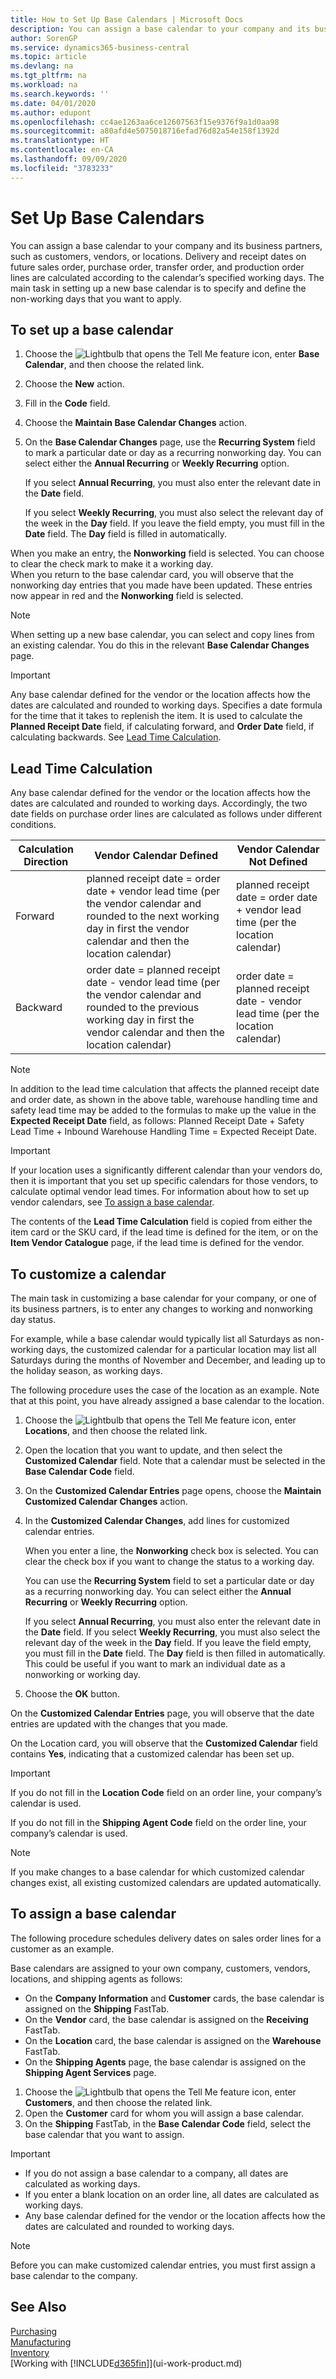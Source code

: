 ```yaml
---
title: How to Set Up Base Calendars | Microsoft Docs
description: You can assign a base calendar to your company and its business partners, such as customers, vendors, or locations. Delivery and receipt dates on future sales order, purchase order, transfer order, and production order lines are calculated according to the calendar’s specified working days.
author: SorenGP
ms.service: dynamics365-business-central
ms.topic: article
ms.devlang: na
ms.tgt_pltfrm: na
ms.workload: na
ms.search.keywords: ''
ms.date: 04/01/2020
ms.author: edupont
ms.openlocfilehash: cc4ae1263aa6ce12607563f15e9376f9a1d0aa98
ms.sourcegitcommit: a80afd4e5075018716efad76d82a54e158f1392d
ms.translationtype: HT
ms.contentlocale: en-CA
ms.lasthandoff: 09/09/2020
ms.locfileid: "3783233"
---
```

# <a name="set-up-base-calendars"></a>Set Up Base Calendars
You can assign a base calendar to your company and its business partners, such as customers, vendors, or locations. Delivery and receipt dates on future sales order, purchase order, transfer order, and production order lines are calculated according to the calendar’s specified working days. The main task in setting up a new base calendar is to specify and define the non-working days that you want to apply.  

## <a name="to-set-up-a-base-calendar"></a>To set up a base calendar  
1.  Choose the ![Lightbulb that opens the Tell Me feature](media/ui-search/search_small.png "Tell me what you want to do") icon, enter **Base Calendar**, and then choose the related link.  
2.  Choose the **New** action.  
3.  Fill in the **Code** field.  
4. Choose the **Maintain Base Calendar Changes** action.
5. On the **Base Calendar Changes** page, use the **Recurring System** field to mark a particular date or day as a recurring nonworking day. You can select either the **Annual Recurring** or **Weekly Recurring** option.  

    If you select **Annual Recurring**, you must also enter the relevant date in the **Date** field.  

    If you select **Weekly Recurring**, you must also select the relevant day of the week in the **Day** field. If you leave the field empty, you must fill in the **Date** field. The **Day** field is filled in automatically.  

When you make an entry, the **Nonworking** field is selected. You can choose to clear the check mark to make it a working day.  
 When you return to the base calendar card, you will observe that the nonworking day entries that you made have been updated. These entries now appear in red and the **Nonworking** field is selected.  

> [!NOTE]  
>  When setting up a new base calendar, you can select and copy lines from an existing calendar. You do this in the relevant **Base Calendar Changes** page.  

> [!IMPORTANT]  
>  Any base calendar defined for the vendor or the location affects how the dates are calculated and rounded to working days.
Specifies a date formula for the time that it takes to replenish the item. It is used to calculate the **Planned Receipt Date** field, if calculating forward, and **Order Date** field, if calculating backwards. See [Lead Time Calculation](across-how-to-assign-base-calendars.md#lead-time-calculation).

## <a name="lead-time-calculation"></a>Lead Time Calculation
Any base calendar defined for the vendor or the location affects how the dates are calculated and rounded to working days. Accordingly, the two date fields on purchase order lines are calculated as follows under different conditions.

|Calculation Direction|Vendor Calendar Defined|Vendor Calendar Not Defined|
|---------------------|-----------------------|---------------------------|
|Forward|planned receipt date = order date + vendor lead time (per the vendor calendar and rounded to the next working day in first the vendor calendar and then the location calendar)|planned receipt date = order date + vendor lead time (per the location calendar)|
|Backward|order date = planned receipt date - vendor lead time (per the vendor calendar and rounded to the previous working day in first the vendor calendar and then the location calendar)|order date = planned receipt date - vendor lead time (per the location calendar)|

> [!NOTE]
> In addition to the lead time calculation that affects the planned receipt date and order date, as shown in the above table, warehouse handling time and safety lead time may be added to the formulas to make up the value in the **Expected Receipt Date** field, as follows: Planned Receipt Date + Safety Lead Time + Inbound Warehouse Handling Time = Expected Receipt Date.

> [!Important]
> If your location uses a significantly different calendar than your vendors do, then it is important that you set up specific calendars for those vendors, to calculate optimal vendor lead times. For information about how to set up vendor calendars, see [To assign a base calendar](across-how-to-assign-base-calendars.md#to-assign-a-base-calendar).

The contents of the **Lead Time Calculation** field is copied from either the item card or the SKU card, if the lead time is defined for the item, or on the **Item Vendor Catalogue** page, if the lead time is defined for the vendor.

## <a name="to-customize-a-calendar"></a>To customize a calendar
The main task in customizing a base calendar for your company, or one of its business partners, is to enter any changes to working and nonworking day status.

For example, while a base calendar would typically list all Saturdays as non-working days, the customized calendar for a particular location may list all Saturdays during the months of November and December, and leading up to the holiday season, as working days.

The following procedure uses the case of the location as an example. Note that at this point, you have already assigned a base calendar to the location.

1. Choose the ![Lightbulb that opens the Tell Me feature](media/ui-search/search_small.png "Tell me what you want to do") icon, enter **Locations**, and then choose the related link.
2. Open the location that you want to update, and then select the **Customized Calendar** field. Note that a calendar must be selected in the **Base Calendar Code** field.
3. On the **Customized Calendar Entries** page opens, choose the **Maintain Customized Calendar Changes** action.
4. In the **Customized Calendar Changes**, add lines for customized calendar entries.

    When you enter a line, the **Nonworking** check box is selected. You can clear the check box if you want to change the status to a working day.

    You can use the **Recurring System** field to set a particular date or day as a recurring nonworking day. You can select either the **Annual Recurring** or **Weekly Recurring** option.

    If you select **Annual Recurring**, you must also enter the relevant date in the **Date** field. If you select **Weekly Recurring**, you must also select the relevant day of the week in the **Day** field. If you leave the field empty, you must fill in the **Date** field. The **Day** field is then filled in automatically. This could be useful if you want to mark an individual date as a nonworking or working day.

5. Choose the **OK** button.

On the **Customized Calendar Entries** page, you will observe that the date entries are updated with the changes that you made.

On the Location card, you will observe that the **Customized Calendar** field contains **Yes**, indicating that a customized calendar has been set up.

> [!Important]
> If you do not fill in the **Location Code** field on an order line, your company’s calendar is used.


If you do not fill in the **Shipping Agent Code** field on the order line, your company’s calendar is used.

> [!NOTE]  
> If you make changes to a base calendar for which customized calendar changes exist, all existing customized calendars are updated automatically.

## <a name="to-assign-a-base-calendar"></a>To assign a base calendar  
The following procedure schedules delivery dates on sales order lines for a customer as an example.

Base calendars are assigned to your own company, customers, vendors, locations, and shipping agents as follows:  

-   On the **Company Information** and **Customer** cards, the base calendar is assigned on the **Shipping** FastTab.  
-   On the **Vendor** card, the base calendar is assigned on the **Receiving** FastTab.  
-   On the **Location** card, the base calendar is assigned on the **Warehouse** FastTab.  
-   On the **Shipping Agents** page, the base calendar is assigned on the **Shipping Agent Services** page.  

1.  Choose the ![Lightbulb that opens the Tell Me feature](media/ui-search/search_small.png "Tell me what you want to do") icon, enter **Customers**, and then choose the related link.  
2.  Open the **Customer** card for whom you will assign a base calendar.  
3.  On the **Shipping** FastTab, in the **Base Calendar Code** field, select the base calendar that you want to assign.  

> [!IMPORTANT]  
>  -   If you do not assign a base calendar to a company, all dates are calculated as working days.  
> -   If you enter a blank location on an order line, all dates are calculated as working days.  
> -   Any base calendar defined for the vendor or the location affects how the dates are calculated and rounded to working days.

> [!NOTE]  
>  Before you can make customized calendar entries, you must first assign a base calendar to the company.  

## <a name="see-also"></a>See Also
[Purchasing](purchasing-manage-purchasing.md)  
[Manufacturing](production-manage-manufacturing.md)    
[Inventory](inventory-manage-inventory.md)  
[Working with [!INCLUDE[d365fin](includes/d365fin_md.md)]](ui-work-product.md)

